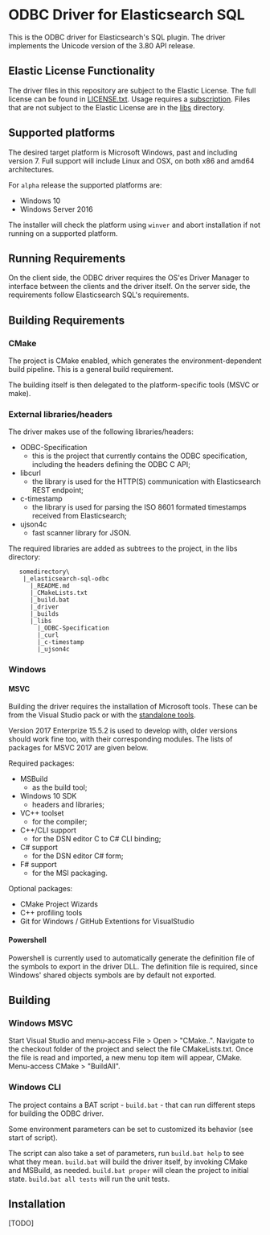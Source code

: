 # ODBC Driver for Elasticsearch SQL

This is the ODBC driver for Elasticsearch's SQL plugin.
The driver implements the Unicode version of the 3.80 API release.

## Elastic License Functionality

The driver files in this repository are subject to the Elastic License. The
full license can be found in [LICENSE.txt](LICENSE.txt). Usage requires a
[subscription](https://www.elastic.co/subscriptions). Files that are not
subject to the Elastic License are in the [libs](libs) directory.

## Supported platforms

The desired target platform is Microsoft Windows, past and including version 7.
Full support will include Linux and OSX, on both x86 and amd64 architectures.

For `alpha` release the supported platforms are:

- Windows 10
- Windows Server 2016

The installer will check the platform using `winver` and abort installation if not running on a supported platform.

## Running Requirements

On the client side, the ODBC driver requires the OS'es Driver Manager to
interface between the clients and the driver itself.
On the server side, the requirements follow Elasticsearch SQL's requirements.

## Building Requirements

### CMake

The project is CMake enabled, which generates the environment-dependent build
pipeline. This is a general build requirement.

The building itself is then delegated to the platform-specific tools (MSVC or
make).

### External libraries/headers

The driver makes use of the following libraries/headers:

 * ODBC-Specification 
   - this is the project that currently contains the ODBC specification,
   including the headers defining the ODBC C API;
 * libcurl
   - the library is used for the HTTP(S) communication with Elasticsearch REST
   endpoint;
 * c-timestamp
   - the library is used for parsing the ISO 8601 formated timestamps received
   from Elasticsearch;
 * ujson4c
   - fast scanner library for JSON.

The required libraries are added as subtrees to the project, in the libs directory:
```
   somedirectory\
    |_elasticsearch-sql-odbc
      |_README.md
      |_CMakeLists.txt
      |_build.bat
      |_driver
      |_builds
      |_libs
        |_ODBC-Specification
        |_curl
        |_c-timestamp
        |_ujson4c
```


### Windows

#### MSVC 

Building the driver requires the installation of Microsoft tools. These can be
from the Visual Studio pack or with the [standalone tools](http://landinghub.visualstudio.com/visual-cpp-build-tools).

Version 2017 Enterprize 15.5.2 is used to develop with, older versions
should work fine too, with their corresponding modules. The lists of packages
for MSVC 2017 are given below.

Required packages:

 * MSBuild
   - as the build tool;
 * Windows 10 SDK
   - headers and libraries;
 * VC++ toolset
   - for the compiler;
 * C++/CLI support
   - for the DSN editor C to C# CLI binding;
 * C# support
   - for the DSN editor C# form;
 * F# support
   - for the MSI packaging.

Optional packages:

 * CMake Project Wizards
 * C++ profiling tools
 * Git for Windows / GitHub Extentions for VisualStudio

#### Powershell

Powershell is currently used to automatically generate the definition file of
the symbols to export in the driver DLL. The definition file is required,
since Windows' shared objects symbols are by default not exported.


## Building

### Windows MSVC

Start Visual Studio and menu-access File > Open > "CMake..". Navigate to the checkout folder of the project and select the file CMakeLists.txt. 
Once the file is read and imported, a new menu top item will appear, CMake. Menu-access CMake > "BuildAll".


### Windows CLI 

The project contains a BAT script - ```build.bat``` - that can run different
steps for building the ODBC driver.

Some environment parameters can be set to customized its behavior (see start
of script).

The script can also take a set of parameters, run ```build.bat help``` to see
what they mean. ```build.bat``` will build the driver itself, by invoking
CMake and MSBuild, as needed. ```build.bat proper``` will clean the project to initial state. ```build.bat all tests``` will run the unit tests.

## Installation

[TODO]
